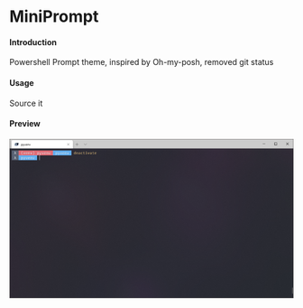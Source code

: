 # MiniPrompt

#### Introduction

Powershell Prompt theme, inspired by Oh-my-posh, removed git status

#### Usage

Source it

#### Preview

![miniprompt](screenshots\miniprompt.png)

